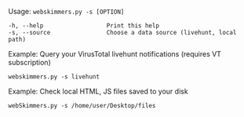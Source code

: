 Usage:
    ```webskimmers.py -s [OPTION]```

    -h, --help                  Print this help
    -s, --source                Choose a data source (livehunt, local path)

Example: Query your VirusTotal livehunt notifications (requires VT subscription)
 
 ```webskimmers.py -s livehunt```

Example: Check local HTML, JS files saved to your disk

```webSkimmers.py -s /home/user/Desktop/files```
